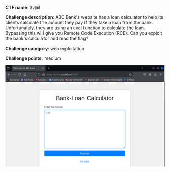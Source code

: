 **CTF name**: 3v@l

**Challenge description**: ABC Bank's website has a loan calculator to help its clients calculate the amount they pay if they take a loan from the bank. Unfortunately, they are using an eval function to calculate the loan. Bypassing this will give you Remote Code Execution (RCE). Can you exploit the bank's calculator and read the flag?

**Challenge category**: web exploitation

**Challenge points**: medium

![Image 1](1.png)

